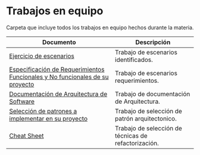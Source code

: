 # Trabajos en equipo

Carpeta que incluye todos los trabajos en equipo hechos durante la materia.

| Documento | Descripción |
|--|--|
| [Ejercicio de escenarios](./Quality%20Attribute%20Workshop%20Values.pdf) | Trabajo de escenarios identificados. |
| [Especificación de Requerimientos Funcionales y No funcionales de su proyecto](./Especificación%20de%20Requerimientos%20Funcionales%20y%20No%20funcionales%20de%20su%20proyecto.pdf) | Trabajo de escenarios requerimientos. |
| [Documentación de Arquitectura de Software](./1.rup_Documentación%20de%20Arquitectura%20de%20Software.pdf) | Trabajo de documentación de Arquitectura. |
| [Selección de patrones a implementar en su proyecto](./Selección%20de%20patrones%20a%20implementar%20en%20su%20proyecto.pdf) | Trabajo de selección de patrón arquitectonico. |
| [Cheat Sheet](./Cheat_Sheet.pdf) | Trabajo de selección de técnicas de refactorización. |
